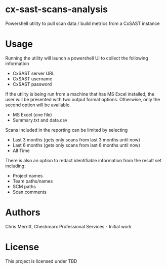 # cx-sast-scans-analysis
Powershell utility to pull scan data / build metrics from a CxSAST instance

# Usage
Running the utility will launch a powershell UI to collect the following information

* CxSAST server URL
* CxSAST username
* CxSAST password

If the utility is being run from a machine that has MS Excel installed, the user will be presented with two output format options.  Otherwise, only the second option will be available.

* MS Excel (one file)
* Summary.txt and data.csv

Scans included in the reporting can be limited by selecting

* Last 3 months (gets only scans from last 3 months until now)
* Last 6 months (gets only scans from last 6 months until now)
* All Time

There is also an option to redact identifiable information from the result set including:

* Project names
* Team paths/names
* SCM paths
* Scan comments

# Authors
Chris Merritt, Checkmarx Professional Services - Initial work

# License
This project is licensed under TBD
